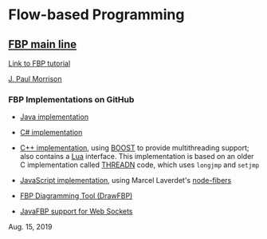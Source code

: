 # Flow-based Programming


## [FBP main line](https://jpaulm.github.io/fbp/index.shtml)

[Link to FBP tutorial](https://github.com/jpaulm/fbp-tutorial-filter-file/blob/master/README.md) 

[J. Paul Morrison](https://jpaulm.github.io/index.shtml)

### FBP Implementations on GitHub

- [Java implementation](https://github.com/jpaulm/javafbp/blob/master/README.md)

- [C# implementation](https://github.com/jpaulm/csharpfbp/blob/master/README.md)

- [C++ implementation](https://github.com/jpaulm/cppfbp/blob/master/README.md), using [BOOST](https://www.boost.org/) to provide multithreading support; also contains a [Lua](http://www.lua.org/) interface.  This implementation is based on an older C implementation called [THREADN](https://github.com/jpaulm/threadn/blob/master/README.md) code, which uses `longjmp` and `setjmp` 

- [JavaScript implementation](https://github.com/jpaulm/jsfbp/blob/master/README.md), using Marcel Laverdet's [node-fibers](https://github.com/laverdet/node-fibers)

- [FBP Diagramming Tool (DrawFBP)](https://github.com/jpaulm/drawfbp/blob/master/README.md)

- [JavaFBP support for Web Sockets](https://github.com/jpaulm/javafbp-websockets/blob/master/README.md)

Aug. 15, 2019
